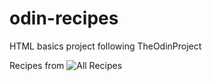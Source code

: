 # odin-recipes

HTML basics project following TheOdinProject

Recipes from ![All Recipes](https://www.allrecipes.com)

